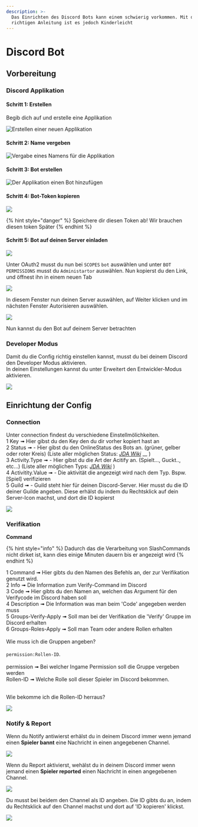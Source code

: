 ```yaml
---
description: >-
  Das Einrichten des Discord Bots kann einem schwierig vorkommen. Mit der
  richtigen Anleitung ist es jedoch Kinderleicht
---
```


# Discord Bot

## Vorbereitung

### Discord Applikation

#### Schritt 1: Erstellen

Begib dich auf und erstelle eine Applikation

![Erstellen einer neuen Applikation](<../.gitbook/assets/r2ikovq (2) (2) (2).png>)

#### Schritt 2: Name vergeben

![Vergabe eines Namens für die Applikation](../.gitbook/assets/theeqnq.png)

#### Schritt 3: Bot erstellen

![Der Applikation einen Bot hinzufügen](<../.gitbook/assets/vs8orlo (1) (1).png>)

#### Schritt 4: Bot-Token kopieren

![](../.gitbook/assets/UYvmAhY.png)

{% hint style="danger" %}
Speichere dir diesen Token ab! Wir brauchen diesen token Später
{% endhint %}

#### Schritt 5: Bot auf deinen Server einladen

![](../.gitbook/assets/3kyftVu.png)

Unter OAuth2 musst du nun bei `SCOPES` `bot` auswählen und unter `BOT PERMISSIONS` musst du `Administartor` auswählen. Nun kopierst du den Link, und öffnest ihn in einem neuen Tab

![](../.gitbook/assets/mvGrFAs.png)

In diesem Fenster nun deinen Server auswählen, auf Weiter klicken und im nächsten Fenster Autorisieren auswählen.

![](../.gitbook/assets/oH2eeHj.png)

Nun kannst du den Bot auf deinem Server betrachten

### Developer Modus

Damit du die Config richtig einstellen kannst, musst du bei deinem Discord den Developer Modus aktivieren.\
In deinen Einstellungen kannst du unter Erweitert den Entwickler-Modus aktivieren.

![](../.gitbook/assets/hE5S7hO.png)

## Einrichtung der Config

### Connection

Unter connection findest du verschiedene Einstellmölichkeiten. \
1 Key ➟ Hier gibst du den Key den du dir vorher kopiert hast an\
2 Status ➟ - Hier gibst du den OnlineStatus des Bots an. (grüner, gelber oder roter Kreis) (Liste aller möglichen Status: [_JDA Wiki_](https://ci.dv8tion.net/job/JDA/javadoc/net/dv8tion/jda/api/OnlineStatus.html) __ )\
3 Activity.Type ➟ - Hier gibst du die Art der Acitify an. (Spielt..., Guckt.., etc...) (Liste aller möglichen Typs: [_JDA Wiki_](https://ci.dv8tion.net/job/JDA5/javadoc/net/dv8tion/jda/api/entities/Activity.ActivityType.html) )\
4 Activitity.Value ➟  - Die aktivität die angezeigt wird nach dem Typ. Bspw. \[Spiel] verifizieren\
5 Guild ➟  - Guild steht hier für deinen Discord-Server. Hier musst du die ID deiner Guilde angeben. Diese erhälst du indem du Rechtsklick auf dein Server-Icon machst, und dort die ID kopierst

![](<../.gitbook/assets/cbnttim (1) (1).png>)

### Verifikation


**Command**

{% hint style="info" %} Dadurch das die Verarbeitung von SlashCommands nicht dirket ist, kann dies einige Minuten dauern bis er angezeigt wird {% endhint %}

  1 Command ➟ Hier gibts du den Namen des Befehls an, der zur Verifikation genutzt wird.<br>
  2 Info ➟ Die Information zum Verify-Command im Discord<br>
  3 Code ➟ Hier gibts du den Namen an, welchen das Argument für den Verifycode im Discord haben soll<br>
  4 Description ➟ Die Information was man beim 'Code' angegeben werden muss<br>
  5 Groups-Verify-Apply ➟ Soll man bei der Verifikation die 'Verify' Gruppe im Discord erhalten<br>
  6 Groups-Roles-Apply ➟ Soll man Team oder andere Rollen erhalten<br>
  <br>
  Wie muss ich die Gruppen angeben?<br>
  <br>
  `permission:Rollen-ID`.&#x20;<br>
  <br>
  permission ➟ Bei welcher Ingame Permission soll die Gruppe vergeben werden<br>
  Rollen-ID ➟ Welche Rolle soll dieser Spieler im Discord bekommen.<br><br>
  
  Wie bekomme ich die Rollen-ID herraus?
  
![](../.gitbook/assets/48Ue2db.png)

### Notify & Report

Wenn du Notify antiwierst erhälst du in deinem Discord immer wenn jemand einen **Spieler bannt** eine Nachricht in einen angegebenen Channel.

![](../.gitbook/assets/image2.png)

Wenn du Report aktivierst, wehälst du in deinem Discord immer wenn jemand einen **Spieler reported** einen Nachricht in einen angegebenen Channel.

![](../.gitbook/assets/sdds.png)

Du musst bei beidem den Channel als ID angeben. Die ID gibts du an, indem du Rechtsklick auf den Channel machst und dort auf 'ID kopieren' klickst.

![](../.gitbook/assets/asdasdasda.png)

